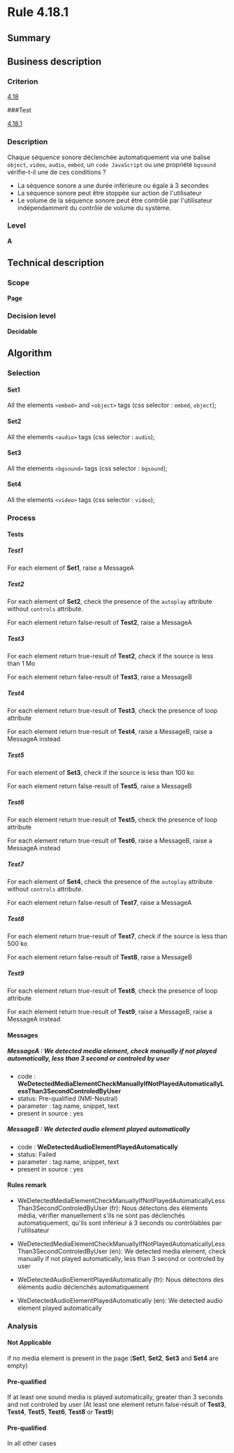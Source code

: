 # Rule 4.18.1

## Summary

## Business description

### Criterion

[4.18](http://references.modernisation.gouv.fr/rgaa/criteres.html#crit-4-18)

###Test

[4.18.1](http://references.modernisation.gouv.fr/rgaa/criteres.html#test-4-18-1)

### Description

Chaque s&eacute;quence sonore d&eacute;clench&eacute;e automatiquement via une balise `object`, `video`, `audio`, `embed`, un `code JavaScript` ou une propri&eacute;t&eacute; `bgsound` v&eacute;rifie-t-il une de ces conditions ? 
 
 *  La s&eacute;quence sonore a une dur&eacute;e inf&eacute;rieure ou &eacute;gale &agrave; 3 secondes 
 *  La s&eacute;quence sonore peut &ecirc;tre stopp&eacute;e sur action de l'utilisateur 
 *  Le volume de la s&eacute;quence sonore peut &ecirc;tre contr&ocirc;l&eacute; par l'utilisateur ind&eacute;pendamment du contr&ocirc;le de volume du syst&egrave;me. 

### Level

**A**

## Technical description

### Scope

**Page**

### Decision level

**Decidable**

## Algorithm

### Selection

#### Set1

All the elements `<embed>` and `<object>` tags (css selector : `embed`, `object`);

#### Set2

All the elements `<audio>` tags (css selector : `audio`);

#### Set3

All the elements `<bgsound>` tags (css selector : `bgsound`);

#### Set4

All the elements `<video>` tags (css selector : `video`);

### Process

#### Tests

##### Test1

For each element of **Set1**, raise a MessageA

##### Test2

For each element of **Set2**, check the presence of the `autoplay` attribute without `controls` attribute.

For each element return false-result of **Test2**, raise a MessageA

##### Test3

For each element return true-result of **Test2**, check if the source is less than 1 Mo

For each element return false-result of **Test3**, raise a MessageB

##### Test4

For each element return true-result of **Test3**, check the presence of loop attribute

For each element return true-result of **Test4**, raise a MessageB, raise a MessageA instead

##### Test5

For each element of **Set3**, check if the source is less than 100 ko

For each element return false-result of **Test5**, raise a MessageB

##### Test6

For each element return true-result of **Test5**, check the presence of loop attribute

For each element return true-result of **Test6**, raise a MessageB, raise a MessageA instead

##### Test7

For each element of **Set4**, check the presence of the `autoplay` attribute without `controls` attribute.

For each element return false-result of **Test7**, raise a MessageA

##### Test8

For each element return true-result of **Test7**, check if the source is less than 500 ko

For each element return false-result of **Test8**, raise a MessageB

##### Test9

For each element return true-result of **Test8**, check the presence of loop attribute

For each element return true-result of **Test9**, raise a MessageB, raise a MessageA instead

#### Messages

##### MessageA : We detected media element, check manually if not played automatically, less than 3 second or controled by user

-    code : **WeDetectedMediaElementCheckManuallyIfNotPlayedAutomaticallyLessThan3SecondControledByUser** 
-    status: Pre-qualified (NMI-Neutral)
-    parameter : tag name, snippet, text
-    present in source : yes

##### MessageB : We detected audio element played automatically

-    code : **WeDetectedAudioElementPlayedAutomatically** 
-    status: Failed
-    parameter : tag name, snippet, text
-    present in source : yes

#### Rules remark

 * WeDetectedMediaElementCheckManuallyIfNotPlayedAutomaticallyLessThan3SecondControledByUser (fr): Nous d&eacute;tectons des &eacute;l&eacute;ments m&eacute;dia, v&eacute;rifier manuellement s'ils ne sont pas d&eacute;clench&eacute;s automatiquement, qu'ils sont inf&eacute;rieur à 3 seconds ou contr&ocirc;lables par l'utilisateur
 * WeDetectedMediaElementCheckManuallyIfNotPlayedAutomaticallyLessThan3SecondControledByUser (en): We detected media element, check manually if not played automatically, less than 3 second or controled by user

 * WeDetectedAudioElementPlayedAutomatically (fr): Nous d&eacute;tectons des &eacute;l&eacute;ments audio d&eacute;clench&eacute;s automatiquement
 * WeDetectedAudioElementPlayedAutomatically (en): We detected audio element played automatically

### Analysis

#### Not Applicable

if no media element is present in the page (**Set1**, **Set2**, **Set3** and **Set4** are empty)

#### Pre-qualified 

If at least one sound media is played automatically, greater than 3 seconds and not controled by user (At least one element return false-result of **Test3**, **Test4**, **Test5**, **Test6**, **Test8** or **Test9**)

#### Pre-qualified 

In all other cases